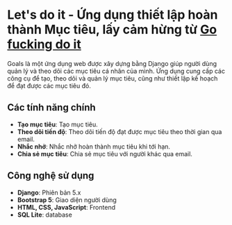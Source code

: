 # Let's do it - Ứng dụng thiết lập hoàn thành Mục tiêu, lấy cảm hừng từ [Go fucking do it](https://gofuckingdoit.com/?ref=access)  

Goals là một ứng dụng web được xây dựng bằng Django giúp người dùng quản lý và theo dõi các mục tiêu cá nhân của mình. Ứng dụng cung cấp các công cụ để tạo, theo dõi và quản lý mục tiêu, cũng như thiết lập kế hoạch để đạt được các mục tiêu đó.

## Các tính năng chính
- **Tạo mục tiêu**: Tạo mục tiêu.
- **Theo dõi tiến độ**: Theo dõi tiến độ đạt được mục tiêu theo thời gian qua email.
- **Nhắc nhở**: Nhắc nhở hoàn thành mục tiêu khi tới hạn.
- **Chia sẻ mục tiêu**: Chia sẻ mục tiêu với người khác qua email.

## Công nghệ sử dụng

- **Django**: Phiên bản 5.x
- **Bootstrap 5**: Giao diện người dùng
- **HTML, CSS, JavaScript**: Frontend
- **SQL Lite**: database 
